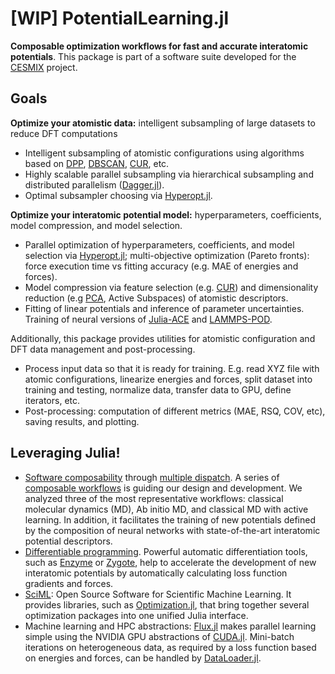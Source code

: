 # [WIP] PotentialLearning.jl

**Composable optimization workflows for fast and accurate interatomic potentials**. This package is part of a software suite developed for the [CESMIX](https://computing.mit.edu/cesmix/) project.


## Goals

**Optimize your atomistic data:** intelligent subsampling of large datasets to reduce DFT computations
- Intelligent subsampling of atomistic configurations using algorithms based on [DPP](https://github.com/dahtah/Determinantal.jl), [DBSCAN](https://docs.google.com/document/d/1SWAanEWQkpsbr2lqetMO3uvdX_QK-Z7dwrgPaM1Dl0o/edit), [CUR](https://github.com/JuliaLinearAlgebra/LowRankApprox.jl), etc.
- Highly scalable parallel subsampling via hierarchical subsampling and distributed parallelism ([Dagger.jl](https://github.com/JuliaParallel/Dagger.jl)).
- Optimal subsampler choosing via [Hyperopt.jl](https://github.com/baggepinnen/Hyperopt.jl).

**Optimize your interatomic potential model:** hyperparameters, coefficients, model compression, and model selection.
- Parallel optimization of hyperparameters, coefficients, and model selection via [Hyperopt.jl](https://github.com/baggepinnen/Hyperopt.jl); multi-objective optimization (Pareto fronts): force execution time vs fitting accuracy (e.g. MAE of energies and forces).
- Model compression via feature selection (e.g. [CUR](https://github.com/JuliaLinearAlgebra/LowRankApprox.jl)) and dimensionality reduction (e.g [PCA](https://juliastats.org/MultivariateStats.jl/dev/pca/), Active Subspaces) of atomistic descriptors.
- Fitting of linear potentials and inference of parameter uncertainties. Training of neural versions of [Julia-ACE](https://github.com/ACEsuit/ACE1.jl) and [LAMMPS-POD](https://docs.lammps.org/pair_pod.html).

Additionally, this package provides utilities for atomistic configuration and DFT data management and post-processing.
  - Process input data so that it is ready for training. E.g. read XYZ file with atomic configurations, linearize energies and forces, split dataset into training and testing, normalize data, transfer data to GPU, define iterators, etc.
  - Post-processing: computation of different metrics (MAE, RSQ, COV, etc), saving results, and plotting.

## Leveraging Julia!

- [Software composability](https://julialang.org/) through [multiple dispatch](https://www.youtube.com/watch?v=kc9HwsxE1OY). A series of [composable workflows](https://github.com/cesmix-mit/AtomisticComposableWorkflows) is guiding our design and development. We analyzed three of the most representative workflows: classical molecular dynamics (MD), Ab initio MD, and classical MD with active learning. In addition, it facilitates the training of new  potentials defined by the composition of neural networks with state-of-the-art interatomic potential descriptors.
- [Differentiable programming](https://fluxml.ai/blog/2019/02/07/what-is-differentiable-programming.html). Powerful automatic differentiation tools, such as [Enzyme](https://enzyme.mit.edu/julia/) or [Zygote](https://fluxml.ai/Zygote.jl/latest/), help to accelerate the development of new interatomic potentials by automatically calculating loss function gradients and forces.
- [SciML](https://sciml.ai/): Open Source Software for Scientific Machine Learning. It provides libraries, such as [Optimization.jl](https://github.com/SciML/Optimization.jl), that bring together several optimization packages into one unified Julia interface. 
- Machine learning and HPC abstractions: [Flux.jl](https://fluxml.ai/Flux.jl/stable/) makes parallel learning simple using the NVIDIA GPU abstractions of [CUDA.jl](https://cuda.juliagpu.org/stable/). Mini-batch iterations on heterogeneous data, as required by a loss function based on energies and forces, can be handled by [DataLoader.jl](https://fluxml.ai/Flux.jl/v0.10/data/dataloader/).

